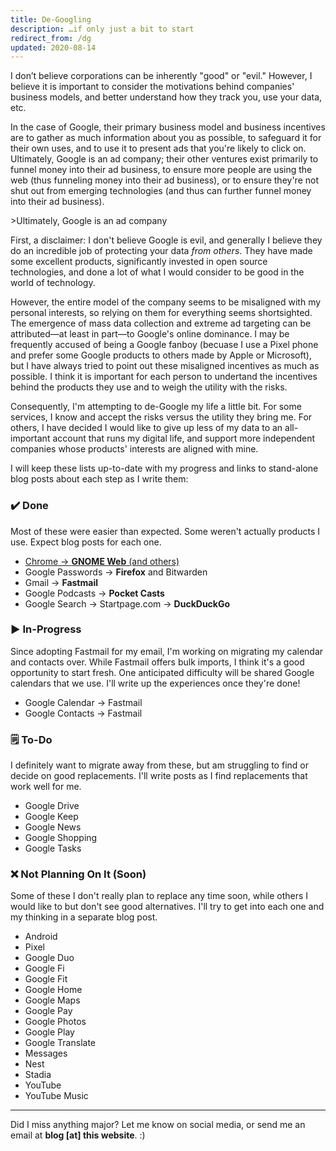 ```yaml
---
title: De-Googling
description: …if only just a bit to start
redirect_from: /dg
updated: 2020-08-14
---
```


I don’t believe corporations can be inherently "good" or "evil." However, I believe it is important to consider the motivations behind companies' business models, and better understand how they track you, use your data, etc.

In the case of Google, their primary business model and business incentives are to gather as much information about you as possible, to safeguard it for their own uses, and to use it to present ads that you're likely to click on. Ultimately, Google is an ad company; their other ventures exist primarily to funnel money into their ad business, to ensure more people are using the web (thus funneling money into their ad business), or to ensure they're not shut out from emerging technologies (and thus can further funnel money into their ad business).

<aside markdown="1">
>Ultimately, Google is an ad company
</aside>

First, a disclaimer: I don't believe Google is evil, and generally I believe they do an incredible job of protecting your data _from others_. They have made some excellent products, significantly invested in open source technologies, and done a lot of what I would consider to be good in the world of technology.

However, the entire model of the company seems to be misaligned with my personal interests, so relying on them for everything seems shortsighted. The emergence of mass data collection and extreme ad targeting can be attributed—at least in part—to Google's online dominance. I may be frequently accused of being a Google fanboy (becuase I use a Pixel phone and prefer some Google products to others made by Apple or Microsoft), but I have always tried to point out these misaligned incentives as much as possible. I think it is important for each person to undertand the incentives behind the products they use and to weigh the utility with the risks.

Consequently, I'm attempting to de-Google my life a little bit. For some services, I know and accept the risks versus the utility they bring me. For others, I have decided I would like to give up less of my data to an all-important account that runs my digital life, and support more independent companies whose products' interests are aligned with mine.

I will keep these lists up-to-date with my progress and links to stand-alone blog posts about each step as I write them:

### ✔️ Done

Most of these were easier than expected. Some weren't actually products I use. Expect blog posts for each one.

- [Chrome → **GNOME Web** (and others)](/blog/de-googling-chrome)
- Google Passwords → **Firefox** and Bitwarden
- Gmail → **Fastmail**
- Google Podcasts → **Pocket Casts**
- Google Search → Startpage.com → **DuckDuckGo**

### ▶️ In-Progress

Since adopting Fastmail for my email, I'm working on migrating my calendar and contacts over. While Fastmail offers bulk imports, I think it's a good opportunity to start fresh. One anticipated difficulty will be shared Google calendars that we use. I'll write up the experiences once they're done!

- Google Calendar → Fastmail
- Google Contacts → Fastmail

### 🗒️ To-Do

I definitely want to migrate away from these, but am struggling to find or decide on good replacements. I'll write posts as I find replacements that work well for me.

- Google Drive
- Google Keep
- Google News
- Google Shopping
- Google Tasks

### ❌️ Not Planning On It (Soon)

Some of these I don't really plan to replace any time soon, while others I would like to but don't see good alternatives. I'll try to get into each one and my thinking in a separate blog post.

- Android
- Pixel
- Google Duo
- Google Fi
- Google Fit
- Google Home
- Google Maps
- Google Pay
- Google Photos
- Google Play
- Google Translate
- Messages
- Nest
- Stadia
- YouTube
- YouTube Music

---

Did I miss anything major? Let me know on social media, or send me an email at **blog [at] this website**. :)
